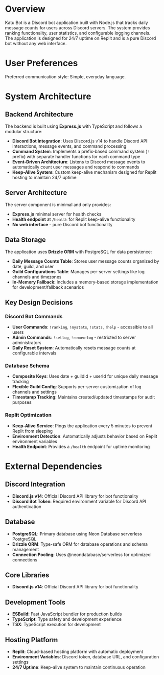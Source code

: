 # Overview

Katu Bot is a Discord bot application built with Node.js that tracks daily message counts for users across Discord servers. The system provides ranking functionality, user statistics, and configurable logging channels. The application is designed for 24/7 uptime on Replit and is a pure Discord bot without any web interface.

# User Preferences

Preferred communication style: Simple, everyday language.

# System Architecture

## Backend Architecture

The backend is built using **Express.js** with TypeScript and follows a modular structure:

- **Discord Bot Integration**: Uses Discord.js v14 to handle Discord API interactions, message events, and command processing
- **Command System**: Implements a prefix-based command system (`!` prefix) with separate handler functions for each command type
- **Event-Driven Architecture**: Listens to Discord message events to automatically count user messages and respond to commands
- **Keep-Alive System**: Custom keep-alive mechanism designed for Replit hosting to maintain 24/7 uptime

## Server Architecture

The server component is minimal and only provides:

- **Express.js** minimal server for health checks
- **Health endpoint** at `/health` for Replit keep-alive functionality
- **No web interface** - pure Discord bot functionality

## Data Storage

The application uses **Drizzle ORM** with PostgreSQL for data persistence:

- **Daily Message Counts Table**: Stores user message counts organized by date, guild, and user
- **Guild Configurations Table**: Manages per-server settings like log channels and timezones
- **In-Memory Fallback**: Includes a memory-based storage implementation for development/fallback scenarios

## Key Design Decisions

### Discord Bot Commands
- **User Commands**: `!ranking`, `!mystats`, `!stats`, `!help` - accessible to all users
- **Admin Commands**: `!setlog`, `!removelog` - restricted to server administrators
- **Daily Reset System**: Automatically resets message counts at configurable intervals

### Database Schema
- **Composite Keys**: Uses date + guildId + userId for unique daily message tracking
- **Flexible Guild Config**: Supports per-server customization of log channels and settings
- **Timestamp Tracking**: Maintains created/updated timestamps for audit purposes

### Replit Optimization
- **Keep-Alive Service**: Pings the application every 5 minutes to prevent Replit from sleeping
- **Environment Detection**: Automatically adjusts behavior based on Replit environment variables
- **Health Endpoint**: Provides a `/health` endpoint for uptime monitoring

# External Dependencies

## Discord Integration
- **Discord.js v14**: Official Discord API library for bot functionality
- **Discord Bot Token**: Required environment variable for Discord API authentication

## Database
- **PostgreSQL**: Primary database using Neon Database serverless PostgreSQL
- **Drizzle ORM**: Type-safe ORM for database operations and schema management
- **Connection Pooling**: Uses @neondatabase/serverless for optimized connections

## Core Libraries
- **Discord.js v14**: Official Discord API library for bot functionality

## Development Tools
- **ESBuild**: Fast JavaScript bundler for production builds
- **TypeScript**: Type safety and development experience
- **TSX**: TypeScript execution for development

## Hosting Platform
- **Replit**: Cloud-based hosting platform with automatic deployment
- **Environment Variables**: Discord token, database URL, and configuration settings
- **24/7 Uptime**: Keep-alive system to maintain continuous operation
